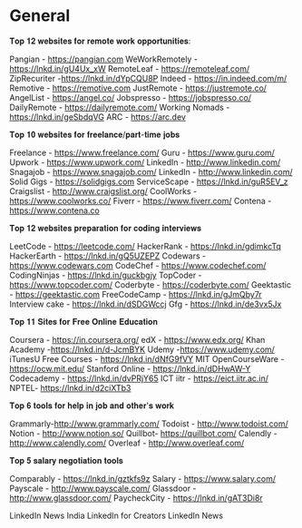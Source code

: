 # General

𝐓𝐨𝐩 𝟏𝟐 𝐰𝐞𝐛𝐬𝐢𝐭𝐞𝐬 𝐟𝐨𝐫 𝐫𝐞𝐦𝐨𝐭𝐞 𝐰𝐨𝐫𝐤 𝐨𝐩𝐩𝐨𝐫𝐭𝐮𝐧𝐢𝐭𝐢𝐞𝐬:

Pangian - https://pangian.com
WeWorkRemotely - https://lnkd.in/gU4Ux_xW
RemoteLeaf - https://remoteleaf.com/
ZipRecuriter -https://lnkd.in/dYpCQU8P
Indeed - https://in.indeed.com/m/
Remotive - https://remotive.com
JustRemote - https://justremote.co/
AngelList - https://angel.co/
Jobspresso - https://jobspresso.co/
DailyRemote - https://dailyremote.com/
Working Nomads - https://lnkd.in/geSbdqVG
ARC - https://arc.dev

𝐓𝐨𝐩 𝟏𝟎 𝐰𝐞𝐛𝐬𝐢𝐭𝐞𝐬 𝐟𝐨𝐫 𝐟𝐫𝐞𝐞𝐥𝐚𝐧𝐜𝐞/𝐩𝐚𝐫𝐭-𝐭𝐢𝐦𝐞 𝐣𝐨𝐛𝐬

Freelance - https://www.freelance.com/
Guru - https://www.guru.com/
Upwork - https://www.upwork.com/
LinkedIn - http://www.linkedin.com/
Snagajob - https://www.snagajob.com/
LinkedIn - http://www.linkedin.com/
Solid Gigs - https://solidgigs.com
ServiceScape - https://lnkd.in/guR5EV_z
Craigslist - http://www.craigslist.org/
CoolWorks - https://www.coolworks.co/
Fiverr - https://www.fiverr.com/
Contena - https://www.contena.co

𝐓𝐨𝐩 𝟏𝟐 𝐰𝐞𝐛𝐬𝐢𝐭𝐞𝐬 𝐩𝐫𝐞𝐩𝐚𝐫𝐚𝐭𝐢𝐨𝐧 𝐟𝐨𝐫 𝐜𝐨𝐝𝐢𝐧𝐠 𝐢𝐧𝐭𝐞𝐫𝐯𝐢𝐞𝐰𝐬

LeetCode - https://leetcode.com/
HackerRank - https://lnkd.in/gdimkcTq
HackerEarth - https://lnkd.in/gQ5UZEPZ
Codewars - https://www.codewars.com
CodeChef - https://www.codechef.com/
CodingNinjas - https://lnkd.in/guckbgjy
TopCoder - https://www.topcoder.com/
Coderbyte - https://coderbyte.com/
Geektastic - https://geektastic.com
FreeCodeCamp - https://lnkd.in/gJmQby7r
Interview cake - https://lnkd.in/dSDGWccj
Gfg - https://lnkd.in/de3vx5Jx

𝐓𝐨𝐩 𝟏𝟏 𝐒𝐢𝐭𝐞𝐬 𝐟𝐨𝐫 𝐅𝐫𝐞𝐞 𝐎𝐧𝐥𝐢𝐧𝐞 𝐄𝐝𝐮𝐜𝐚𝐭𝐢𝐨𝐧

Coursera - https://in.coursera.org/
edX - https://www.edx.org/
Khan Academy -https://lnkd.in/d-JcmBYK
Udemy -https://www.udemy.com/
iTunesU Free Courses - https://lnkd.in/dNfG9fVY
MIT OpenCourseWare - https://ocw.mit.edu/
Stanford Online - https://lnkd.in/dDHwAW-Y
Codecademy - https://lnkd.in/dvPRjY65
ICT iitr - https://eict.iitr.ac.in/
NPTEL- https://lnkd.in/d2ciXTb3

𝐓𝐨𝐩 𝟔 𝐭𝐨𝐨𝐥𝐬 𝐟𝐨𝐫 𝐡𝐞𝐥𝐩 𝐢𝐧 𝐣𝐨𝐛 𝐚𝐧𝐝 𝐨𝐭𝐡𝐞𝐫'𝐬 𝐰𝐨𝐫𝐤

Grammarly-http://www.grammarly.com/
Todoist - http://www.todoist.com/
Notion - http://www.notion.so/
Quillbot- https://quillbot.com/
Calendly - http://www.calendly.com/
Overleaf - http://www.overleaf.com/

𝐓𝐨𝐩 𝟓 𝐬𝐚𝐥𝐚𝐫𝐲 𝐧𝐞𝐠𝐨𝐭𝐢𝐚𝐭𝐢𝐨𝐧 𝐭𝐨𝐨𝐥𝐬

Comparably - https://lnkd.in/gztkfs9z
Salary - https://www.salary.com/
Payscale - http://www.payscale.com/
Glassdoor - http://www.glassdoor.com/
PaycheckCity - https://lnkd.in/gAT3Di8r



LinkedIn News India LinkedIn for Creators LinkedIn News

